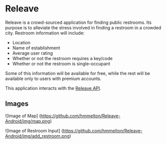 # Releave

Releave is a crowd-sourced application for finding public restrooms. Its purpose is to alleviate the stress involved in
finding a restroom in a crowded city. Restroom information will include:

- Location
- Name of establishment
- Average user rating
- Whether or not the restroom requires a key/code
- Whether or not the restroom is single-occupant

Some of this information will be available for free, while the rest will be available only to users with premium
accounts.

This application interacts with the [Releave API](https://github.com/hmmelton/Releave-Api/).

## Images

![Image of Map]
(https://github.com/hmmelton/Releave-Android/img/map.png)

![Image of Restroom Input]
(https://github.com/hmmelton/Releave-Android/img/add_restroom.png)